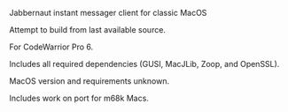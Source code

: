 Jabbernaut instant messager client for classic MacOS

Attempt to build from last available source.

For CodeWarrior Pro 6.

Includes all required dependencies (GUSI, MacJLib, Zoop, and OpenSSL).

MacOS version and requirements unknown.

Includes work on port for m68k Macs.
